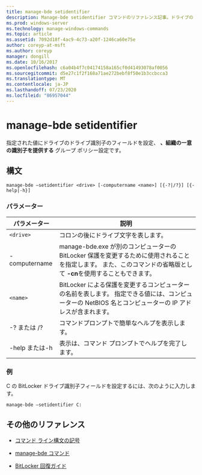 ```yaml
---
title: manage-bde setidentifier
description: Manage-bde setidentifier コマンドのリファレンス記事。ドライブの [ドライブ識別子] フィールドを、[組織の一意の識別子を指定してくださいグループポリシー] 設定で指定された値に設定します。
ms.prod: windows-server
ms.technology: manage-windows-commands
ms.topic: article
ms.assetid: 7092d18f-4ac9-4c73-a20f-1246ca60e75e
author: coreyp-at-msft
ms.author: coreyp
manager: dongill
ms.date: 10/16/2017
ms.openlocfilehash: c6a04b4f7c04174158a165cf0d41493078af0056
ms.sourcegitcommit: d5e27c1f2f168a71ae272bebf8f50e1b3ccbcca3
ms.translationtype: MT
ms.contentlocale: ja-JP
ms.lasthandoff: 07/23/2020
ms.locfileid: "86957044"
---
```

# <a name="manage-bde-setidentifier"></a>manage-bde setidentifier

指定された値にドライブのドライブ識別子のフィールドを設定、 **、組織の一意の識別子を提供する** グループ ポリシー設定です。

## <a name="syntax"></a>構文

```
manage-bde –setidentifier <drive> [-computername <name>] [{-?|/?}] [{-help|-h}]
```

### <a name="parameters"></a>パラメーター

| パラメーター | 説明 |
| --------- | ----------- |
| `<drive>` | コロンの後にドライブ文字を表します。 |
| -computername | manage-bde.exe が別のコンピューターの BitLocker 保護を変更するために使用されることを指定します。 また、このコマンドの省略版として **-cn**を使用することもできます。 |
| `<name>` | BitLocker による保護を変更するコンピューターの名前を表します。 指定できる値には、コンピューターの NetBIOS 名とコンピューターの IP アドレスが含まれます。 |
| -? または /? | コマンドプロンプトで簡単なヘルプを表示します。 |
| -help または-h | 表示は、コマンド プロンプトでヘルプを完了します。 |

### <a name="examples"></a>例

C の BitLocker ドライブ識別子フィールドを設定するには、次のように入力します。

```
manage-bde –setidentifier C:
```

## <a name="additional-references"></a>その他のリファレンス

- [コマンド ライン構文の記号](command-line-syntax-key.md)

- [manage-bde コマンド](manage-bde.md)

- [BitLocker 回復ガイド](/windows/security/information-protection/bitlocker/bitlocker-recovery-guide-plan)
